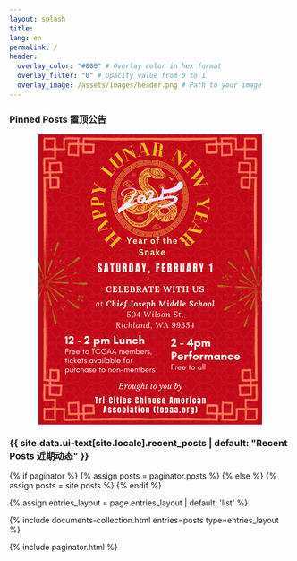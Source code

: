 ```yaml
---
layout: splash
title:
lang: en
permalink: /
header:
  overlay_color: "#000" # Overlay color in hex format
  overlay_filter: "0" # Opacity value from 0 to 1
  overlay_image: /assets/images/header.png # Path to your image
---
```

### Pinned Posts 置顶公告

<img src="/assets/images/events/2025_SF_en.JPG" alt="Centered Image" style="display: block; margin: 0 auto;" width="400">

<h3 class="archive__subtitle">{{ site.data.ui-text[site.locale].recent_posts | default: "Recent Posts 近期动态" }}</h3>

{% if paginator %}
  {% assign posts = paginator.posts %}
{% else %}
  {% assign posts = site.posts %}
{% endif %}

{% assign entries_layout = page.entries_layout | default: 'list' %}
<div class="entries-{{ entries_layout }}">
  {% include documents-collection.html entries=posts type=entries_layout %}
</div>

{% include paginator.html %}

